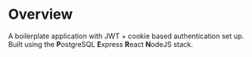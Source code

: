 # Overview

A boilerplate application with JWT + cookie based authentication set up. Built using the **P**ostgreSQL **E**xpress **R**eact **N**odeJS stack.